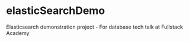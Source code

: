 # elasticSearchDemo
Elasticsearch demonstration project - For database tech talk at Fullstack Academy
